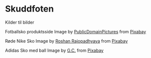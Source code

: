 # Skuddfoten

Kilder til bilder

Fotballsko produktsside
Image by <a href="https://pixabay.com/users/publicdomainpictures-14/?utm_source=link-attribution&utm_medium=referral&utm_campaign=image&utm_content=19115">PublicDomainPictures</a> from <a href="https://pixabay.com//?utm_source=link-attribution&utm_medium=referral&utm_campaign=image&utm_content=19115">Pixabay</a>

Røde Nike Sko
Image by <a href="https://pixabay.com/users/rojesh55-12443406/?utm_source=link-attribution&utm_medium=referral&utm_campaign=image&utm_content=7047874">Roshan Rajopadhyaya</a> from <a href="https://pixabay.com//?utm_source=link-attribution&utm_medium=referral&utm_campaign=image&utm_content=7047874">Pixabay</a>

Adidas Sko med ball
Image by <a href="https://pixabay.com/users/garten-gg-201217/?utm_source=link-attribution&utm_medium=referral&utm_campaign=image&utm_content=2467181">G.C.</a> from <a href="https://pixabay.com//?utm_source=link-attribution&utm_medium=referral&utm_campaign=image&utm_content=2467181">Pixabay</a>

